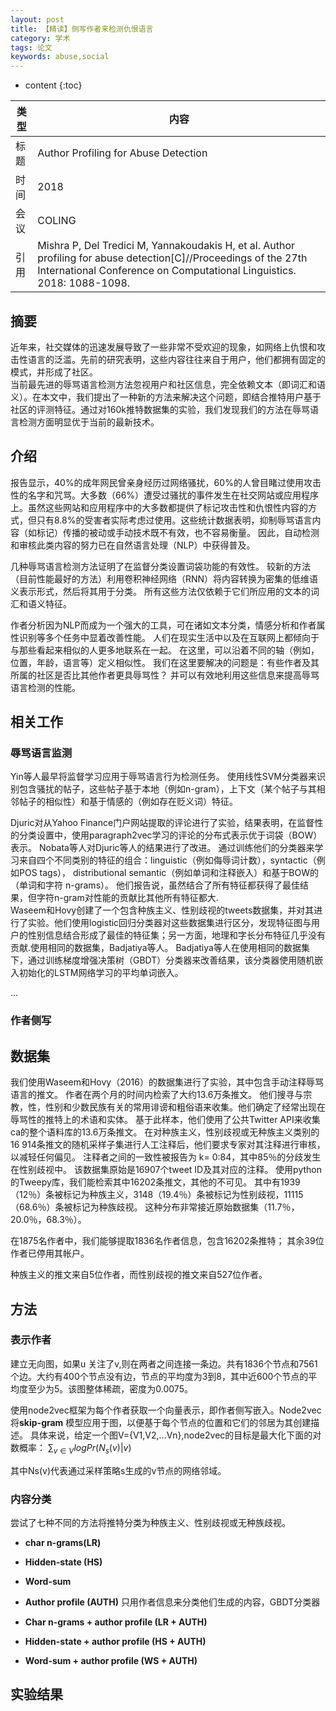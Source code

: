 ```yaml
---
layout: post
title: 【精读】侧写作者来检测仇恨语言
category: 学术
tags: 论文
keywords: abuse,social
---
```

* content
{:toc}

类型  |内容  
-- |--  
标题 |Author Profiling for Abuse Detection
时间 |2018
会议 |COLING
引用 |Mishra P, Del Tredici M, Yannakoudakis H, et al. Author profiling for abuse detection[C]//Proceedings of the 27th International Conference on Computational Linguistics. 2018: 1088-1098.


## 摘要
近年来，社交媒体的迅速发展导致了一些非常不受欢迎的现象，如网络上仇恨和攻击性语言的泛滥。先前的研究表明，这些内容往往来自于用户，他们都拥有固定的模式，并形成了社区。  
当前最先进的辱骂语言检测方法忽视用户和社区信息，完全依赖文本（即词汇和语义）。在本文中，我们提出了一种新的方法来解决这个问题，即结合推特用户基于社区的评测特征。通过对160k推特数据集的实验，我们发现我们的方法在辱骂语言检测方面明显优于当前的最新技术。

## 介绍
报告显示，40%的成年网民曾亲身经历过网络骚扰，60%的人曾目睹过使用攻击性的名字和咒骂。大多数（66%）遭受过骚扰的事件发生在社交网站或应用程序上。虽然这些网站和应用程序中的大多数都提供了标记攻击性和仇恨性内容的方式，但只有8.8%的受害者实际考虑过使用。这些统计数据表明，抑制辱骂语言内容（如标记）传播的被动或手动技术既不有效，也不容易衡量。 因此，自动检测和审核此类内容的努力已在自然语言处理（NLP）中获得普及。

几种辱骂语言检测方法证明了在监督分类设置词袋功能的有效性。 较新的方法（目前性能最好的方法）利用卷积神经网络（RNN）将内容转换为密集的低维语义表示形式，然后将其用于分类。 所有这些方法仅依赖于它们所应用的文本的词汇和语义特征。

作者分析因为NLP而成为一个强大的工具，可在诸如文本分类，情感分析和作者属性识别等多个任务中显着改善性能。 人们在现实生活中以及在互联网上都倾向于与那些看起来相似的人更多地联系在一起。 在这里，可以沿着不同的轴（例如，位置，年龄，语言等）定义相似性。
我们在这里要解决的问题是：有些作者及其所属的社区是否比其他作者更具辱骂性？ 并可以有效地利用这些信息来提高辱骂语言检测的性能。

## 相关工作
### 辱骂语言监测
Yin等人最早将监督学习应用于辱骂语言行为检测任务。 使用线性SVM分类器来识别包含骚扰的帖子，这些帖子基于本地（例如n-gram），上下文（某个帖子与其相邻帖子的相似性）和基于情感的（例如存在贬义词）特征。

Djuric对从Yahoo Finance门户网站提取的评论进行了实验，结果表明，在监督性的分类设置中，使用paragraph2vec学习的评论的分布式表示优于词袋（BOW）表示。 Nobata等人对Djuric等人的结果进行了改进。 通过训练他们的分类器来学习来自四个不同类别的特征的组合：linguistic（例如侮辱词计数），syntactic（例如POS tags）， distributional semantic（例如单词和注释嵌入）和基于BOW的（单词和字符 n-grams）。 他们报告说，虽然结合了所有特征都获得了最佳结果，但字符n-gram对性能的贡献比其他所有特征都大.  
Waseem和Hovy创建了一个包含种族主义、性别歧视的tweets数据集，并对其进行了实验。他们使用logistic回归分类器对这些数据集进行区分，发现特征图与用户的性别信息结合形成了最佳的特征集；另一方面，地理和字长分布特征几乎没有贡献.使用相同的数据集，Badjatiya等人。
Badjatiya等人在使用相同的数据集下，通过训练梯度增强决策树（GBDT）分类器来改善结果，该分类器使用随机嵌入初始化的LSTM网络学习的平均单词嵌入。

...

### 作者侧写

## 数据集
我们使用Waseem和Hovy（2016）的数据集进行了实验，其中包含手动注释辱骂语言的推文。 作者在两个月的时间内检索了大约13.6万条推文。 他们搜寻与宗教，性，性别和少数民族有关的常用诽谤和粗俗语来收集。他们确定了经常出现在辱骂性的推特上的术语和实体。
基于此样本，他们使用了公共Twitter API来收集ca的整个语料库的13.6万条推文。 在对种族主义，性别歧视或无种族主义类别的16 914条推文的随机采样子集进行人工注释后，他们要求专家对其注释进行审核，以减轻任何偏见。 注释者之间的一致性被报告为 k= 0:84，其中85％的分歧发生在性别歧视中。
该数据集原始是16907个tweet ID及其对应的注释。 使用python的Tweepy库，我们能检索其中16202条推文，其他的不可见。 其中有1939（12％）条被标记为种族主义，3148（19.4％）条被标记为性别歧视，11115（68.6％）条被标记为种族歧视。 这种分布非常接近原始数据集（11.7％，20.0％，68.3％）。

在1875名作者中，我们能够提取1836名作者信息，包含16202条推特； 其余39位作者已停用其帐户。

 种族主义的推文来自5位作者，而性别歧视的推文来自527位作者。

## 方法

### 表示作者

建立无向图，如果u 关注了v,则在两者之间连接一条边。共有1836个节点和7561个边。大约有400个节点没有边，节点的平均度为3到8，其中近600个节点的平均度至少为5。该图整体稀疏，密度为0.0075。

使用node2vec框架为每个作者获取一个向量表示，即作者侧写嵌入。Node2vec将**skip-gram** 模型应用于图，以便基于每个节点的位置和它们的邻居为其创建描述。
具体来说，给定一个图V={V1,V2,...Vn},node2vec的目标是最大化下面的对数概率：
$\sum_{v \in V}logPr(N_s(v)|v)$

其中Ns(v)代表通过采样策略s生成的v节点的网络邻域。


### 内容分类
尝试了七种不同的方法将推特分类为种族主义、性别歧视或无种族歧视。

- **char n-grams(LR)** 

- **Hidden-state (HS)** 

- **Word-sum**

- **Author profile (AUTH)** 只用作者信息来分类他们生成的内容，GBDT分类器
- **Char n-grams + author profile (LR + AUTH)**

- **Hidden-state + author profile (HS + AUTH)**

- **Word-sum + author profile (WS + AUTH)**

## 实验结果
